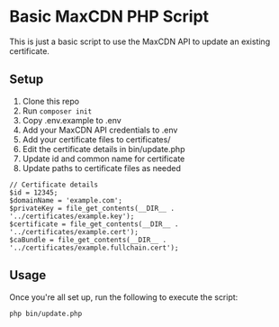 # Basic MaxCDN PHP Script

This is just a basic script to use the MaxCDN API to update an existing certificate.

## Setup
1. Clone this repo
2. Run `composer init`
3. Copy .env.example to .env
4. Add your MaxCDN API credentials to .env
5. Add your certificate files to certificates/
6. Edit the certificate details in bin/update.php 
7. Update id and common name for certificate
8. Update paths to certificate files as needed
```
// Certificate details
$id = 12345;
$domainName = 'example.com';
$privateKey = file_get_contents(__DIR__ . '../certificates/example.key');
$certificate = file_get_contents(__DIR__ . '../certificates/example.cert');
$caBundle = file_get_contents(__DIR__ . '../certificates/example.fullchain.cert');
```
## Usage
Once you're all set up, run the following to execute the script:
```
php bin/update.php
```



